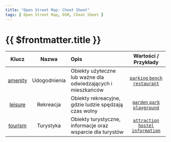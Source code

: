 ```yaml
---
title: "Open Street Map: Cheat Sheet"
tags: [ Open Street Map, OSM, Cheat Sheet ]
---
```


# {{ $frontmatter.title }}


|   Klucz   |    Nazwa     | Opis                                                         |                 Wartości / Przykłady                  |
|:---------:|:------------:|:-------------------------------------------------------------|:-----------------------------------------------------:|
| [amenity] | Udogodnienia | Obiekty użyteczne lub ważne dla odwiedzających i mieszkańców |   [`parking` `bench` `restaurant`][amenity.values]    |
| [leisure] |  Rekreacja   | Obiekty rekreacyjne, gdzie ludzie spędzają czas wolny        |    [`garden` `park` `playground`][leisure.values]     |
| [tourism] |  Turystyka   | Obiekty turystyczne, informacje oraz wsparcie dla turystów   | [`attraction` `hostel` `information`][tourism.values] |
















[amenity]: https://wiki.openstreetmap.org/wiki/Pl:Key:amenity
[amenity.values]: https://taginfo.openstreetmap.org/keys/amenity#values
[leisure]: https://wiki.openstreetmap.org/wiki/Pl:Key:leisure
[leisure.values]: https://taginfo.openstreetmap.org/keys/leisure#values
[tourism]: https://wiki.openstreetmap.org/wiki/Pl:Key:tourism
[tourism.values]: https://taginfo.openstreetmap.org/keys/tourism#values
